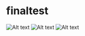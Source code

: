 # finaltest
![Alt text](/app/src/main/res/drawable/1.jpg)
![Alt text](/app/src/main/res/drawable/2.jpg)
![Alt text](/app/src/main/res/drawable/3.jpg)
